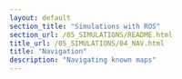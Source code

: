 ```yaml
---
layout: default
section_title: "Simulations with ROS"
section_url: /05_SIMULATIONS/README.html
title_url: /05_SIMULATIONS/04_NAV.html
title: "Navigation"
description: "Navigating known maps"
---
```


